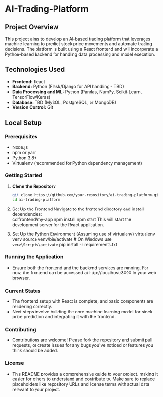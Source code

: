 # AI-Trading-Platform

## Project Overview
This project aims to develop an AI-based trading platform that leverages machine learning to predict stock price movements and automate trading decisions. The platform is built using a React frontend and will incorporate a Python-based backend for handling data processing and model execution.

## Technologies Used
- **Frontend:** React
- **Backend:** Python (Flask/Django for API handling - TBD)
- **Data Processing and ML:** Python (Pandas, NumPy, Scikit-Learn, TensorFlow/Keras)
- **Database:** TBD (MySQL, PostgreSQL, or MongoDB)
- **Version Control:** Git

## Local Setup

### Prerequisites
- Node.js
- npm or yarn
- Python 3.8+
- Virtualenv (recommended for Python dependency management)

### Getting Started
1. **Clone the Repository**
   ```bash
   git clone https://github.com/your-repository/ai-trading-platform.git
   cd ai-trading-platform

2. Set Up the Frontend
    Navigate to the frontend directory and install dependencies:    
    cd frontend/my-app
    npm install
    npm start
    This will start the development server for the React application.

3. Set Up the Python Environment (Assuming use of virtualenv)
    virtualenv venv
    source venv/bin/activate  # On Windows use `venv\Scripts\activate`
    pip install -r requirements.txt

### Running the Application
- Ensure both the frontend and the backend services are running. For now, the frontend can be accessed at http://localhost:3000 in your web browser.

### Current Status
- The frontend setup with React is complete, and basic components are rendering correctly.
- Next steps involve building the core machine learning model for stock price prediction and integrating it with the frontend.

### Contributing
- Contributions are welcome! Please fork the repository and submit pull requests, or create issues for any bugs you've noticed or features you think should be added.

### License
- This README provides a comprehensive guide to your project, making it easier for others to understand and contribute to. Make sure to replace placeholders like repository URLs and license terms with actual data relevant to your project.
